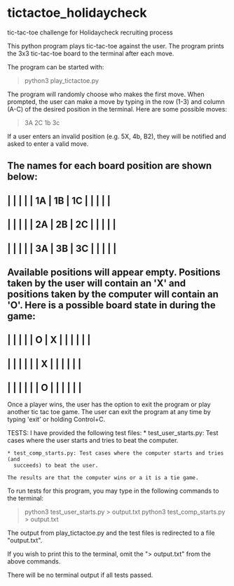 # tictactoe_holidaycheck
tic-tac-toe challenge for Holidaycheck recruiting process

This python program plays tic-tac-toe against the user. The program prints the
3x3 tic-tac-toe board to the terminal after each move.

The program can be started with:
> python3 play_tictactoe.py

The program will randomly choose who makes the first move.
When prompted, the user can make a move by typing in the row (1-3) and column
(A-C) of the desired position in the terminal. Here are some possible moves:
> 3A
> 2C
> 1b
> 3c

If a user enters an invalid position (e.g. 5X, 4b, B2), they will be notified
and asked to enter a valid move.

The names for each board position are shown below:
--------------------------------
|		  |          |         |
|   1A    |    1B    |    1C   |
|		  |          |         |
--------------------------------
|		  |          |         |
|   2A    |    2B    |    2C   |
|		  |          |         |
--------------------------------
|		  |          |         |
|   3A    |    3B    |    3C   |
|		  |          |         |
--------------------------------

Available positions will appear empty. Positions taken by the user will contain
an 'X' and positions taken by the computer will contain an 'O'. Here is a
possible board state in during the game:
-------------------------------
|		  |         |         |
|    O    |    X    |         |
|		  |         |         |
--------------------------------
|		  |         |         |
|         |    X    |         |
|		  |         |         |
--------------------------------
|		  |         |         |
|         |    O    |         |
|		  |         |         |
-------------------------------

Once a player wins, the user has the option to exit the program or play another
tic tac toe game. The user can exit the program at any time by typing 'exit'
or holding Control+C.

TESTS:
I have provided the following test files:
	* test_user_starts.py: Test cases where the user starts and tries to beat
	  the computer.

	* test_comp_starts.py: Test cases where the computer starts and tries (and
	  succeeds) to beat the user.

	The results are that the computer wins or a it is a tie game.

To run tests for this program, you may type in the following commands to the
terminal:
> python3 test_user_starts.py > output.txt
> python3 test_comp_starts.py > output.txt

The output from play_tictactoe.py and the test files is redirected to a file
"output.txt".

If you wish to print this to the terminal, omit the "> output.txt" from the
above commands.

There will be no terminal output if all tests passed.
